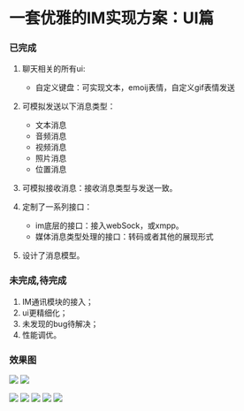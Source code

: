 # 一套优雅的IM实现方案：UI篇


### 已完成
1. 聊天相关的所有ui:
    - 自定义键盘：可实现文本，emoij表情，自定义gif表情发送
2.  可模拟发送以下消息类型：
      -  文本消息
      -  音频消息
      -  视频消息
      -  照片消息
      -  位置消息
      
 3. 可模拟接收消息：接收消息类型与发送一致。
  
 3. 定制了一系列接口：
     - im底层的接口：接入webSock，或xmpp。
     - 媒体消息类型处理的接口：转码或者其他的展现形式
  
 5.  设计了消息模型。
 
 
### 未完成,待完成
  1. IM通讯模块的接入；
  2. ui更精细化；
  3. 未发现的bug待解决；
  3. 性能调优。

  
### 效果图
   
  ![](http://7xrwki.com1.z0.glb.clouddn.com/gifSmall1.gif)
  ![](http://7xrwki.com1.z0.glb.clouddn.com/gifSmall2.gif)

   ![](http://7xrwki.com1.z0.glb.clouddn.com/Simulator%20Screen%20Shot%202016%E5%B9%B43%E6%9C%8831%E6%97%A5%20%E4%B8%8B%E5%8D%889.17.11.png)
   ![](http://7xrwki.com1.z0.glb.clouddn.com/Simulator%20Screen%20Shot%202016%E5%B9%B43%E6%9C%8831%E6%97%A5%20%E4%B8%8B%E5%8D%889.17.25.png)
   ![](http://7xrwki.com1.z0.glb.clouddn.com/Simulator%20Screen%20Shot%202016%E5%B9%B43%E6%9C%8831%E6%97%A5%20%E4%B8%8B%E5%8D%889.17.27.png)
   ![](http://7xrwki.com1.z0.glb.clouddn.com/Simulator%20Screen%20Shot%202016%E5%B9%B43%E6%9C%8831%E6%97%A5%20%E4%B8%8B%E5%8D%889.17.29.png)
   ![](http://7xrwki.com1.z0.glb.clouddn.com/Simulator%20Screen%20Shot%202016%E5%B9%B43%E6%9C%8831%E6%97%A5%20%E4%B8%8B%E5%8D%889.17.32.png)

  
  
  
  
  
  
  
  
  
  
  
  
  
  
  
  
  
      
      
      
